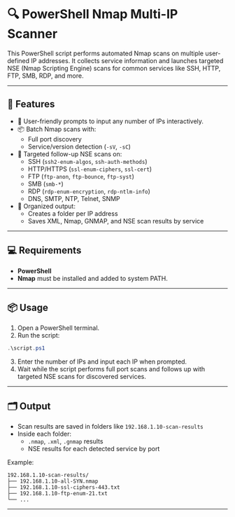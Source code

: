 # 🔍 PowerShell Nmap Multi-IP Scanner

This PowerShell script performs automated Nmap scans on multiple user-defined IP addresses. It collects service information and launches targeted NSE (Nmap Scripting Engine) scans for common services like SSH, HTTP, FTP, SMB, RDP, and more.

---

## 🚀 Features

- 🧠 User-friendly prompts to input any number of IPs interactively.
- 📦 Batch Nmap scans with:
  - Full port discovery
  - Service/version detection (`-sV`, `-sC`)
- 🎯 Targeted follow-up NSE scans on:
  - SSH (`ssh2-enum-algos`, `ssh-auth-methods`)
  - HTTP/HTTPS (`ssl-enum-ciphers`, `ssl-cert`)
  - FTP (`ftp-anon`, `ftp-bounce`, `ftp-syst`)
  - SMB (`smb-*`)
  - RDP (`rdp-enum-encryption`, `rdp-ntlm-info`)
  - DNS, SMTP, NTP, Telnet, SNMP
- 📁 Organized output:
  - Creates a folder per IP address
  - Saves XML, Nmap, GNMAP, and NSE scan results by service

---

## 💻 Requirements

- **PowerShell**
- **Nmap** must be installed and added to system PATH.

---

## 📦 Usage

1. Open a PowerShell terminal.
2. Run the script:

```powershell
.\script.ps1
```

3. Enter the number of IPs and input each IP when prompted.
4. Wait while the script performs full port scans and follows up with targeted NSE scans for discovered services.

---

## 🗂 Output

- Scan results are saved in folders like `192.168.1.10-scan-results`
- Inside each folder:
  - `.nmap`, `.xml`, `.gnmap` results
  - NSE results for each detected service by port

Example:
```
192.168.1.10-scan-results/
├── 192.168.1.10-all-SYN.nmap
├── 192.168.1.10-ssl-ciphers-443.txt
├── 192.168.1.10-ftp-enum-21.txt
└── ...
```

---
